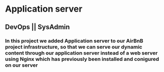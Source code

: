 # Application server
## DevOps || SysAdmin

### In this project we added Application server to our AirBnB project infrastructure, so that we can serve our dynamic content through our application server instead of a web server using Nginx which has previously been installed and conigured on our server 
